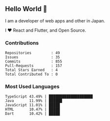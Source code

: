 ## Hello World 👋

I am a developer of web apps and other in Japan.

I ❤️ React and Flutter, and Open Source.

### Contributions

<!-- contributions start -->

    Repositories         : 49
    Issues               : 35
    Commits              : 855
    Pull-Requests        : 157
    Total Stars Earned   : 4
    Total Contributed To : 0

<!-- contributions end -->

### Most Used Languages

<!-- most-used-languages start -->

    TypeScript 43.49% | ████████████████████
    Java       11.99% | ██████
    JavaScript 11.01% | █████
    HTML       10.47% | █████
    Dart       10.42% | █████

<!-- most-used-languages end -->
